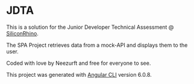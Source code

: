 # JDTA

This is a solution for the Junior Developer Technical Assessment @ [SiliconRhino](https://siliconrhino.io).

The SPA Project retrieves data from a mock-API and displays them to the user.

Coded with love by Neezurft and free for everyone to see.

This project was generated with [Angular CLI](https://github.com/angular/angular-cli) version 6.0.8.